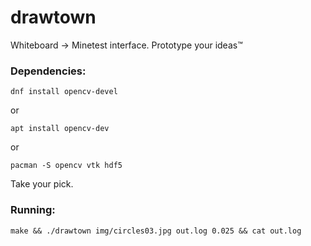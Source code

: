 # drawtown
Whiteboard -> Minetest interface. Prototype your ideas™


### Dependencies:

`dnf install opencv-devel`

or

`apt install opencv-dev`

or

`pacman -S opencv vtk hdf5`

Take your pick.

### Running:

`make && ./drawtown img/circles03.jpg out.log 0.025 && cat out.log`


